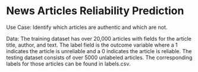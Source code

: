 # News Articles Reliability Prediction


Use Case: Identify which articles are authentic and which are not.

Data: The training dataset has over 20,000 articles with fields for the article title, author, and text. The label field is the outcome variable where a 1 indicates the article is unreliable and a 0 indicates the article is reliable. The testing dataset consists of over 5000 unlabeled articles. The corresponding labels for those articles can be found in labels.csv. 
